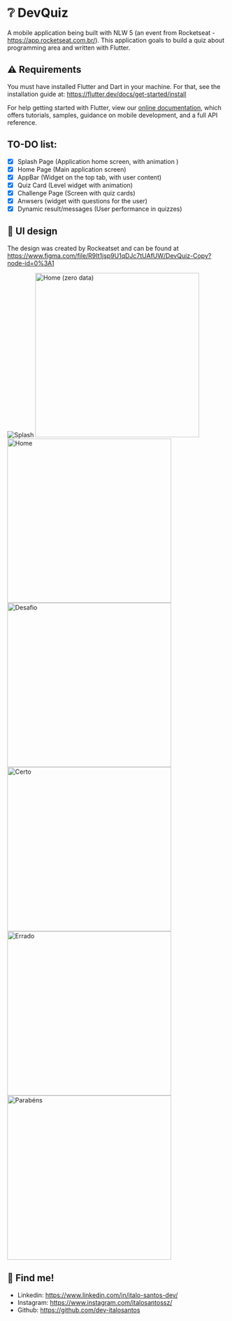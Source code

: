 # ❔ DevQuiz

A mobile application being built with NLW 5 (an event from Rocketseat - https://app.rocketseat.com.br/). This application goals to build a quiz about programming area and written with Flutter.

## ⚠️ Requirements

You must have installed Flutter and Dart in your machine. For that, see the installation guide at: https://flutter.dev/docs/get-started/install

For help getting started with Flutter, view our
[online documentation](https://flutter.dev/docs), which offers tutorials,
samples, guidance on mobile development, and a full API reference.

## TO-DO list:
- [x] Splash Page (Application home screen, with animation )
- [x] Home Page (Main application screen)
- [x] AppBar (Widget on the top tab, with user content)
- [x] Quiz Card (Level widget with animation)
- [x] Challenge Page (Screen with quiz cards)
- [x] Anwsers (widget with questions for the user)
- [x] Dynamic result/messages (User performance in quizzes)

## 🎨 UI design

The design was created by Rockeatset and can be found at https://www.figma.com/file/R9It1jsp9U1qDJc7tUAfUW/DevQuiz-Copy?node-id=0%3A1

![Splash](https://user-images.githubusercontent.com/62223794/116496070-91c4c380-a87a-11eb-9c76-d0359f6e7b1f.png)
<img width="375" alt="Home (zero data)" src="https://user-images.githubusercontent.com/62223794/116496034-81ace400-a87a-11eb-8c1d-c607be7aded7.png">
<img width="375" alt="Home" src="https://user-images.githubusercontent.com/62223794/116496037-81ace400-a87a-11eb-8785-871319d2baea.png">
<img width="375" alt="Desafio" src="https://user-images.githubusercontent.com/62223794/116496032-81144d80-a87a-11eb-8c91-dc10c22816f0.png">
<img width="375" alt="Certo" src="https://user-images.githubusercontent.com/62223794/116496031-81144d80-a87a-11eb-862f-9168128bf61f.png">
<img width="375" alt="Errado" src="https://user-images.githubusercontent.com/62223794/116496033-81144d80-a87a-11eb-93cd-b4a0c2f3d5ff.png">
<img width="375" alt="Parabéns" src="https://user-images.githubusercontent.com/62223794/116496021-7e195d00-a87a-11eb-8550-9457da438fcb.png">


## 🔗 Find me!
- Linkedin: https://www.linkedin.com/in/italo-santos-dev/
- Instagram: https://www.instagram.com/italosantossz/
- Github: https://github.com/dev-italosantos
